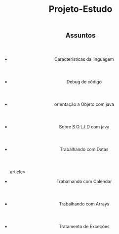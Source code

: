<header>
<h1>Projeto-Estudo</h1>
</header>
<header>
<h2>Assuntos</h2>
</header>
<section>
<ul>
<article>
<header>
<li>Características da linguagem</li>
</header>
</article>

<article>
<header>
<li>Debug de código </li>
</header>
</article>

<article>
<header>
<li>orientação a Objeto com java </li>
</header>
</article>

<article>
<header>
<li>Sobre S.O.L.I.D com java </li>
</header>
</article>

<article>
<header>
<li>Trabalhando com  Datas </li>
</header>
</article>

article>
<header>
<li>Trabalhando com  Calendar </li>
</header>
</article>

<article>
<header>
<li>Trabalhando com  Arrays </li>
</header>
</article>

<article>
<header>
<li>Tratamento de Exceções </li>
</header>
</article>
</ul>
</section>



